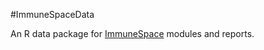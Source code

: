 #ImmuneSpaceData

An R data package for [ImmuneSpace](https://immunespace.org/) modules and reports.
